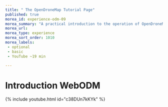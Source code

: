 ```yaml
---
title: " The OpenDroneMap Tutorial Page"
published: true
morea_id: experience-odm-09
morea_summary: "A practical introduction to the operation of OpenDroneMap"
morea_url:
morea_type: experience
morea_sort_order: 1010
morea_labels:
 - optional
 - basic
 - YouTube ~19 min

---
```


# Introduction WebODM
{% include youtube.html id="c38DUn7kKYk" %}

